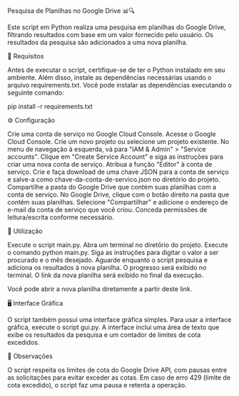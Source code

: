 Pesquisa de Planilhas no Google Drive 📊🔍

Este script em Python realiza uma pesquisa em planilhas do Google Drive, filtrando resultados com base em um valor fornecido pelo usuário. Os resultados da pesquisa são adicionados a uma nova planilha.

🚀 Requisitos

Antes de executar o script, certifique-se de ter o Python instalado em seu ambiente. Além disso, instale as dependências necessárias usando o arquivo requirements.txt. Você pode instalar as dependências executando o seguinte comando:


pip install -r requirements.txt

⚙️ Configuração

Crie uma conta de serviço no Google Cloud Console.
Acesse o Google Cloud Console.
Crie um novo projeto ou selecione um projeto existente.
No menu de navegação à esquerda, vá para "IAM & Admin" > "Service accounts".
Clique em "Create Service Account" e siga as instruções para criar uma nova conta de serviço.
Atribua a função "Editor" à conta de serviço.
Crie e faça download de uma chave JSON para a conta de serviço e salve-a como chave-da-conta-de-servico.json no diretório do projeto.
Compartilhe a pasta do Google Drive que contém suas planilhas com a conta de serviço.
No Google Drive, clique com o botão direito na pasta que contém suas planilhas. Selecione "Compartilhar" e adicione o endereço de e-mail da conta de serviço que você criou. Conceda permissões de leitura/escrita conforme necessário.

🚀 Utilização

Execute o script main.py.
Abra um terminal no diretório do projeto.
Execute o comando python main.py.
Siga as instruções para digitar o valor a ser procurado e o mês desejado.
Aguarde enquanto o script pesquisa e adiciona os resultados à nova planilha.
O progresso será exibido no terminal. O link da nova planilha será exibido no final da execução.

Você pode abrir a nova planilha diretamente a partir deste link.

🖥️ Interface Gráfica

O script também possui uma interface gráfica simples. Para usar a interface gráfica, execute o script gui.py. A interface inclui uma área de texto que exibe os resultados da pesquisa e um contador de limites de cota excedidos.

📝 Observações

O script respeita os limites de cota do Google Drive API, com pausas entre as solicitações para evitar exceder as cotas. Em caso de erro 429 (limite de cota excedido), o script faz uma pausa e retenta a operação.